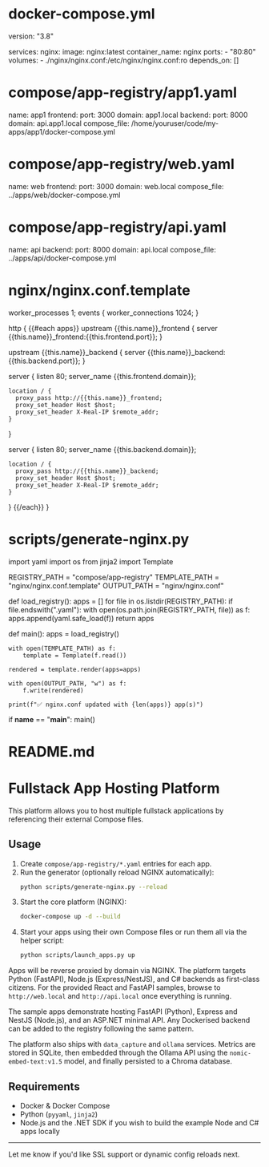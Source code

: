 # docker-compose.yml

version: "3.8"

services:
  nginx:
    image: nginx:latest
    container_name: nginx
    ports:
      - "80:80"
    volumes:
      - ./nginx/nginx.conf:/etc/nginx/nginx.conf:ro
    depends_on: []

# compose/app-registry/app1.yaml

name: app1
frontend:
  port: 3000
  domain: app1.local
backend:
  port: 8000
  domain: api.app1.local
compose_file: /home/youruser/code/my-apps/app1/docker-compose.yml

# compose/app-registry/web.yaml

name: web
frontend:
  port: 3000
  domain: web.local
compose_file: ../apps/web/docker-compose.yml

# compose/app-registry/api.yaml

name: api
backend:
  port: 8000
  domain: api.local
compose_file: ../apps/api/docker-compose.yml

# nginx/nginx.conf.template

worker_processes 1;
events { worker_connections 1024; }

http {
  {{#each apps}}
  upstream {{this.name}}_frontend {
    server {{this.name}}_frontend:{{this.frontend.port}};
  }

  upstream {{this.name}}_backend {
    server {{this.name}}_backend:{{this.backend.port}};
  }

  server {
    listen 80;
    server_name {{this.frontend.domain}};

    location / {
      proxy_pass http://{{this.name}}_frontend;
      proxy_set_header Host $host;
      proxy_set_header X-Real-IP $remote_addr;
    }
  }

  server {
    listen 80;
    server_name {{this.backend.domain}};

    location / {
      proxy_pass http://{{this.name}}_backend;
      proxy_set_header Host $host;
      proxy_set_header X-Real-IP $remote_addr;
    }
  }
  {{/each}}
}

# scripts/generate-nginx.py

import yaml
import os
from jinja2 import Template

REGISTRY_PATH = "compose/app-registry"
TEMPLATE_PATH = "nginx/nginx.conf.template"
OUTPUT_PATH = "nginx/nginx.conf"

def load_registry():
    apps = []
    for file in os.listdir(REGISTRY_PATH):
        if file.endswith(".yaml"):
            with open(os.path.join(REGISTRY_PATH, file)) as f:
                apps.append(yaml.safe_load(f))
    return apps

def main():
    apps = load_registry()

    with open(TEMPLATE_PATH) as f:
        template = Template(f.read())

    rendered = template.render(apps=apps)

    with open(OUTPUT_PATH, "w") as f:
        f.write(rendered)

    print(f"✅ nginx.conf updated with {len(apps)} app(s)")

if __name__ == "__main__":
    main()

# README.md

# Fullstack App Hosting Platform

This platform allows you to host multiple fullstack applications by referencing their external Compose files.

## Usage

1. Create `compose/app-registry/*.yaml` entries for each app.
2. Run the generator (optionally reload NGINX automatically):
   ```bash
   python scripts/generate-nginx.py --reload
   ```
3. Start the core platform (NGINX):
   ```bash
   docker-compose up -d --build
   ```
4. Start your apps using their own Compose files or run them all via the helper script:
   ```bash
   python scripts/launch_apps.py up
   ```

Apps will be reverse proxied by domain via NGINX. The platform targets Python (FastAPI), Node.js (Express/NestJS), and C# backends as first-class citizens.
For the provided React and FastAPI samples, browse to `http://web.local` and `http://api.local` once everything is running.

The sample apps demonstrate hosting FastAPI (Python), Express and NestJS (Node.js),
and an ASP.NET minimal API. Any Dockerised backend can be added to the registry
following the same pattern.

The platform also ships with `data_capture` and `ollama` services. Metrics are
stored in SQLite, then embedded through the Ollama API using the
`nomic-embed-text:v1.5` model, and finally persisted to a Chroma database.

## Requirements
- Docker & Docker Compose
- Python (`pyyaml`, `jinja2`)
- Node.js and the .NET SDK if you wish to build the example Node and C# apps locally

---

Let me know if you'd like SSL support or dynamic config reloads next.
